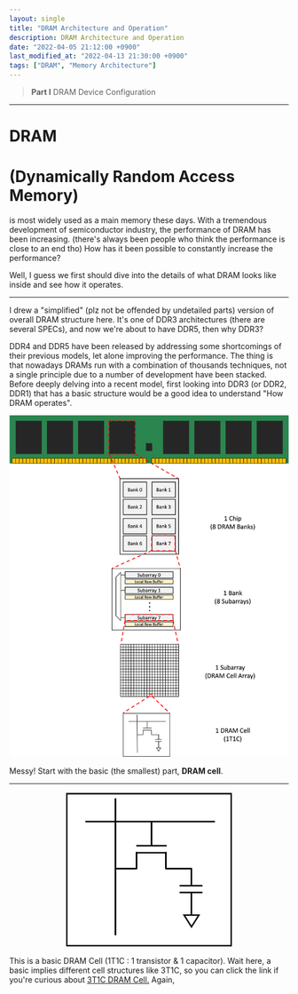 ```yaml
---
layout: single
title: "DRAM Architecture and Operation"
description: DRAM Architecture and Operation
date: "2022-04-05 21:12:00 +0900"
last_modified_at: "2022-04-13 21:30:00 +0900"
tags: ["DRAM", "Memory Architecture"]
---
```

	
> __Part I__ DRAM Device Configuration
---

# DRAM
# (Dynamically Random Access Memory)
is most widely used as a main memory these days.
With a tremendous development of semiconductor industry, the performance of DRAM has been increasing. (there's always been people who think the performance is close to an end tho)
How has it been possible to constantly increase the performance?

Well, I guess we first should dive into the details of what DRAM looks like inside and see how it operates.

---

I drew a "simplified" (plz not be offended by undetailed parts) version of overall DRAM structure here.
It's one of DDR3 architectures (there are several SPECs), and now we're about to have DDR5, then why DDR3?

DDR4 and DDR5 have been released by addressing some shortcomings of their previous models, let alone improving the performance. 
The thing is that nowadays DRAMs run with a combination of thousands techniques, not a single principle due to a number of development have been stacked.
Before deeply delving into a recent model, first looking into DDR3 (or DDR2, DDR1) that has a basic structure would be a good idea to understand "How DRAM operates". 

![DRAM_Overall](../assets/images/DRAM_Overall.png)

Messy! Start with the basic (the smallest) part, __DRAM cell__.

---
<p align="center">
<img src="../assets/images/DRAM_Cell.png" alt="DRAM_Cell" width="300"/>
</p>

This is a basic DRAM Cell (1T1C : 1 transistor & 1 capacitor). Wait here, a basic implies different cell structures like 3T1C, so you can click the link if you're curious about [3T1C DRAM Cell.](https://google/com)
Again, 
